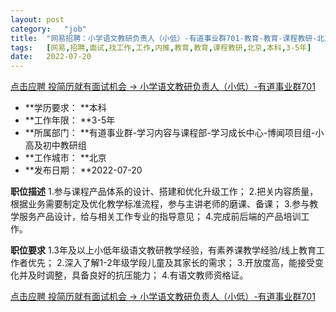 ```yaml
---
layout:	post
category:	"job"
title:	"网易招聘：小学语文教研负责人（小低）-有道事业群701-教育-教育-课程教研-北京本科3-5年"
tags:	[网易,招聘,面试,找工作,工作,内推,教育,教育,课程教研,北京,本科,3-5年]
date:	2022-07-20
---
```


[点击应聘 投简历就有面试机会 -> 小学语文教研负责人（小低）-有道事业群701](http://mobile.bole.netease.com/bole/boleDetail?id=41683&employeeId=346f03c3cda5f04c&key=all)



- **学历要求： **本科
- **工作年限： **3-5年
- **所属部门： **有道事业群-学习内容与课程部-学习成长中心-博闻项目组-小高及初中教研组
- **工作城市： **北京
- **发布日期： **2022-07-20



**职位描述**
1.参与课程产品体系的设计、搭建和优化升级工作；
2.把关内容质量，根据业务需要制定及优化教学标准流程，参与主讲老师的磨课、备课；
3.参与教学服务产品设计，给与相关工作专业的指导意见；
4.完成前后端的产品培训工作。



**职位要求**
1.3年及以上小低年级语文教研教学经验，有素养课教学经验/线上教育工作者优先；
2.深入了解1-2年级学段儿童及其家长的需求；
3.开放度高，能接受变化并及时调整，具备良好的抗压能力；
4.有语文教师资格证。



[点击应聘 投简历就有面试机会 -> 小学语文教研负责人（小低）-有道事业群701](http://mobile.bole.netease.com/bole/boleDetail?id=41683&employeeId=346f03c3cda5f04c&key=all)